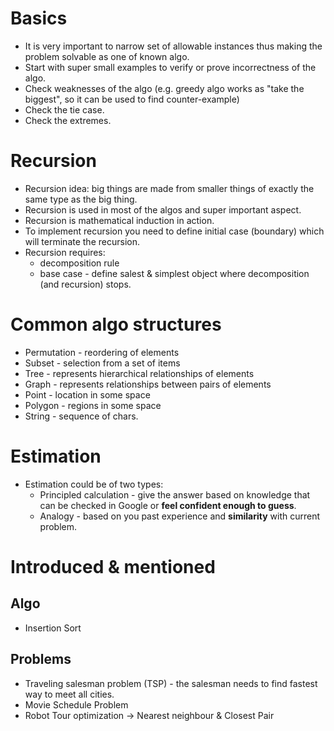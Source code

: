 # Basics
- It is very important to narrow set of allowable instances thus making the problem solvable as one of known algo.
- Start with super small examples to verify or prove incorrectness of the algo.
- Check weaknesses of the algo (e.g. greedy algo works as "take the biggest", so it can be used to find counter-example)
- Check the tie case.
- Check the extremes.

# Recursion
- Recursion idea: big things are made from smaller things of exactly the same type as the big thing.
- Recursion is used in most of the algos and super important aspect.
- Recursion is mathematical induction in action.
- To implement recursion you need to define initial case (boundary) which will terminate the recursion.
- Recursion requires:
  - decomposition rule
  - base case - define salest & simplest object where decomposition (and recursion) stops.

# Common algo structures
- Permutation - reordering of elements
- Subset - selection from a set of items
- Tree - represents hierarchical relationships of elements
- Graph - represents relationships between pairs of elements
- Point - location in some space
- Polygon - regions in some space
- String - sequence of chars.

# Estimation
 - Estimation could be of two types:
   - Principled calculation - give the answer based on knowledge that can be checked in Google or **feel confident enough to guess**.
   - Analogy - based on you past experience and **similarity** with current problem.

# Introduced & mentioned
## Algo
 - Insertion Sort
## Problems
 - Traveling salesman problem (TSP) - the salesman needs to find fastest way to meet all cities.
 - Movie Schedule Problem
 - Robot Tour optimization -> Nearest neighbour & Closest Pair